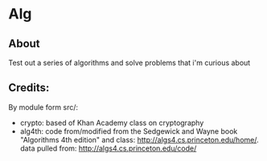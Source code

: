 Alg
===

## About
Test out a series of algorithms and solve problems that i'm curious about
 
## Credits:
By module form src/:
- crypto: based of Khan Academy class on cryptography
- alg4th: code from/modified from the Sedgewick and Wayne book "Algorithms 4th edition" and class: http://algs4.cs.princeton.edu/home/.
          data pulled from: http://algs4.cs.princeton.edu/code/
 
